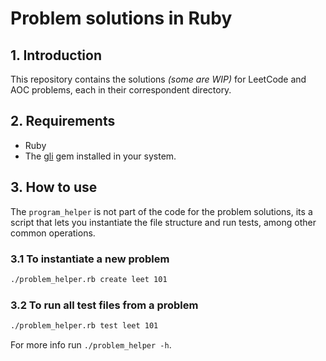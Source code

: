 # Problem solutions in Ruby

## 1. Introduction

This repository contains the solutions *(some are WIP)* for LeetCode and AOC problems, each in their correspondent directory.

## 2. Requirements

- Ruby
- The [gli](https://davetron5000.github.io/gli/) gem installed in your system.
## 3. How to use

The `program_helper` is not part of the code for the problem solutions, its a script that lets you instantiate the file structure and run tests, among other common operations.

### 3.1 To instantiate a new problem

```sh
./problem_helper.rb create leet 101 
```

### 3.2 To run all test files from a problem

```sh
./problem_helper.rb test leet 101
```

For more info run `./problem_helper -h`.